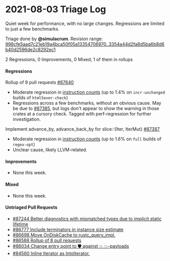 # 2021-08-03 Triage Log

Quiet week for performance, with no large changes. Regressions are limited to
just a few benchmarks.

Triage done by **@simulacrum**.
Revision range: [998cfe5aad7c21eb19a4bca50f05a13354706970..3354a44d2fa8d5ba6b8d6b40d2596de2c8292ec1](https://perf.rust-lang.org/?start=998cfe5aad7c21eb19a4bca50f05a13354706970&end=3354a44d2fa8d5ba6b8d6b40d2596de2c8292ec1&absolute=false&stat=instructions%3Au)

2 Regressions, 0 Improvements, 0 Mixed; 1 of them in rollups

#### Regressions

Rollup of 9 pull requests [#87640](https://github.com/rust-lang/rust/issues/87640)
- Moderate regression in [instruction counts](https://perf.rust-lang.org/compare.html?start=ef9549b6c0efb7525c9b012148689c8d070f9bc0&end=1f0a591b3a5963a0ab11a35dc525ad9d46f612e4&stat=instructions:u) (up to 1.4% on `incr-unchanged` builds of `html5ever-check`)
- Regressions across a few benchmarks, without an obvious cause. May be due to
  [#87385](https://github.com/rust-lang/rust/pull/87385), but logs don't appear
  to show the warning in those crates at a cursory check. Tagged with
  perf-regression for further investigation.

Implement advance_by, advance_back_by for slice::{Iter, IterMut} [#87387](https://github.com/rust-lang/rust/issues/87387)
- Moderate regression in [instruction counts](https://perf.rust-lang.org/compare.html?start=b289bb7fdfcb6f54d825927ab9b5722cabc2a140&end=6b0b07d41f07e1ba5808693d900903499ccf7a32&stat=instructions:u) (up to 1.6% on `full` builds of `regex-opt`)
- Unclear cause, likely LLVM-related.

#### Improvements

- None this week.

#### Mixed

- None this week.

#### Untriaged Pull Requests

- [#87244 Better diagnostics with mismatched types due to implicit static lifetime](https://github.com/rust-lang/rust/pull/87244)
- [#86777 Include terminators in instance size estimate](https://github.com/rust-lang/rust/pull/86777)
- [#86698 Move OnDiskCache to rustc_query_impl.](https://github.com/rust-lang/rust/pull/86698)
- [#86588 Rollup of 8 pull requests](https://github.com/rust-lang/rust/pull/86588)
- [#86034 Change entry point to 🛡️ against 💥 💥-payloads](https://github.com/rust-lang/rust/pull/86034)
- [#84560 Inline Iterator as IntoIterator.](https://github.com/rust-lang/rust/pull/84560)
